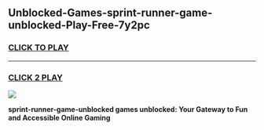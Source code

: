 
## Unblocked-Games-sprint-runner-game-unblocked-Play-Free-7y2pc
<h3>
<a href="https://premium76.site?title=sprint-runner-game-unblocked&ref=23A">CLICK TO PLAY</a></h3>
<hr>

<h3>
<a href="https://premium76.site?title=sprint-runner-game-unblocked&ref=23A">CLICK 2 PLAY</a>
  
</h3>

<a href="https://premium76.site?title=sprint-runner-game-unblocked&ref=23A"><img src="https://clearcache.store/games.png"></a>


**sprint-runner-game-unblocked games unblocked: Your Gateway to Fun and Accessible Online Gaming**
